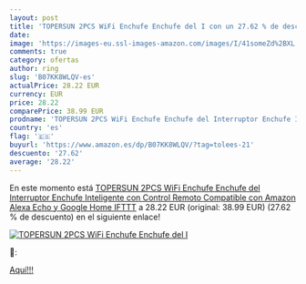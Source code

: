 ```yaml
---
layout: post
title: 'TOPERSUN 2PCS WiFi Enchufe Enchufe del I con un 27.62 % de descuento'
date: 
image: 'https://images-eu.ssl-images-amazon.com/images/I/41someZd%2BXL._SL200_.jpg'
comments: true
category: ofertas
author: ring
slug: 'B07KK8WLQV-es'
actualPrice: 28.22 EUR
currency: EUR
price: 28.22
comparePrice: 38.99 EUR
prodname: 'TOPERSUN 2PCS WiFi Enchufe Enchufe del Interruptor Enchufe Inteligente con Control Remoto Compatible con Amazon Alexa Echo y Google Home IFTTT'
country: 'es'
flag: '🇪🇸'
buyurl: 'https://www.amazon.es/dp/B07KK8WLQV/?tag=tolees-21'
descuento: '27.62'
average: '28.22'
---
```


En este momento está [TOPERSUN 2PCS WiFi Enchufe Enchufe del Interruptor Enchufe Inteligente con Control Remoto Compatible con Amazon Alexa Echo y Google Home IFTTT](https://www.amazon.es/dp/B07KK8WLQV/?tag=tolees-21) a 28.22 EUR (original: 38.99 EUR) (27.62 %  de descuento) en el siguiente enlace!

[![TOPERSUN 2PCS WiFi Enchufe Enchufe del I](https://images-eu.ssl-images-amazon.com/images/I/41someZd%2BXL._SL200_.jpg)](https://www.amazon.es/dp/B07KK8WLQV/?tag=tolees-21)

🔎:


[Aquí!!!](https://www.amazon.es/dp/B07KK8WLQV/?tag=tolees-21)

